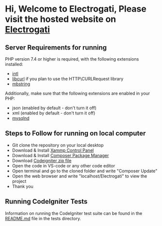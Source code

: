 # Hi, Welcome to Electrogati, Please visit the hosted website on **[Electrogati](https://www.electrogati.com/)**
## Server Requirements for running

PHP version 7.4 or higher is required, with the following extensions installed:


- [intl](http://php.net/manual/en/intl.requirements.php)
- [libcurl](http://php.net/manual/en/curl.requirements.php) if you plan to use the HTTP\CURLRequest library
- [mbstring](http://php.net/manual/en/mbstring.installation.php)

Additionally, make sure that the following extensions are enabled in your PHP:

- json (enabled by default - don't turn it off)
- xml (enabled by default - don't turn it off)
- [mysqlnd](http://php.net/manual/en/mysqlnd.install.php)

## Steps to Follow for running on local computer

- Git clone the repository on your local desktop
- Download & Install [Xammp Control Panel](https://downloadsapachefriends.global.ssl.fastly.net/8.0.19/xampp-windows-x64-8.0.19-0-VS16-installer.exe?from_af=true)
- Download & Install [Composer Package Manager](https://getcomposer.org/Composer-Setup.exe)
- Download [Codeigniter zip file](https://api.github.com/repos/codeigniter4/CodeIgniter4/zipball/v4.2.4)
- Open the code in VS-code or any other code editor
- Open terminal and go to the cloned folder and write "Composer Update"
- Open the web browser and write "localhost/Electrogati" to view the project
- Thank you
## Running CodeIgniter Tests

Information on running the CodeIgniter test suite can be found in the [README.md](tests/README.md) file in the tests directory.

